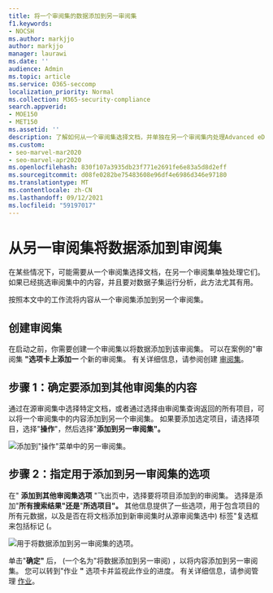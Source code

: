```yaml
---
title: 将一个审阅集的数据添加到另一审阅集
f1.keywords:
- NOCSH
ms.author: markjjo
author: markjjo
manager: laurawi
ms.date: ''
audience: Admin
ms.topic: article
ms.service: O365-seccomp
localization_priority: Normal
ms.collection: M365-security-compliance
search.appverid:
- MOE150
- MET150
ms.assetid: ''
description: 了解如何从一个审阅集选择文档，并单独在另一个审阅集内处理Advanced eDiscovery案例。
ms.custom:
- seo-marvel-mar2020
- seo-marvel-apr2020
ms.openlocfilehash: 830f107a3935db23f771e2691fe6e83a5d8d2eff
ms.sourcegitcommit: d08fe0282be75483608e96df4e6986d346e97180
ms.translationtype: MT
ms.contentlocale: zh-CN
ms.lasthandoff: 09/12/2021
ms.locfileid: "59197017"
---
```

# <a name="add-data-to-a-review-set-from-another-review-set"></a>从另一审阅集将数据添加到审阅集

在某些情况下，可能需要从一个审阅集选择文档，在另一个审阅集单独处理它们。 如果已经挑选审阅集中的内容，并且要对数据子集运行分析，此方法尤其有用。

按照本文中的工作流将内容从一个审阅集添加到另一个审阅集。

## <a name="create-a-review-set"></a>创建审阅集

在启动之前，你需要创建一个审阅集以将数据添加到该审阅集。  可以在案例的"审阅集 **"选项卡上添加一** 个新的审阅集。 有关详细信息，请参阅创建 [审阅集](managing-review-sets.md#create-a-review-set)。

## <a name="step-1-identify-content-to-add-to-another-review-set"></a>步骤 1：确定要添加到其他审阅集的内容

通过在源审阅集中选择特定文档，或者通过选择由审阅集查询返回的所有项目，可以将一个审阅集中的内容添加到另一个审阅集。 如果要添加选定项目，请选择项目，选择"**操作**"，然后选择"**添加到另一审阅集"。**

![添加到"操作"菜单中的另一审阅集。](../media/64f2a4d4-eba3-4ab3-a3ba-d519feea3142.png)

## <a name="step-2-specify-options-for-adding-to-another-review-set"></a>步骤 2：指定用于添加到另一审阅集的选项

在" **添加到其他审阅集选项** "飞出页中，选择要将项目添加到的审阅集。 选择是添加"**所有搜索结果"还是**"**所选项目"。**  其他信息提供了一些选项，用于包含项目的所有元数据，以及是否在将文档添加到新审阅集时从源审阅集选中) 标签"复选框来包括标记 (。  

![用于将数据添加到另一审阅集的选项。](../media/6440ee44-68fd-44d7-b43a-3a477345525c.png)

单击"**确定"** 后， (一个名为"将数据添加到另一审阅) ，以将内容添加到另一审阅集。 您可以转到"作业 **"** 选项卡并监视此作业的进度。 有关详细信息，请参阅管理 [作业](managing-jobs-ediscovery20.md)。
